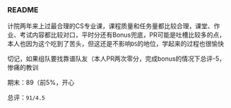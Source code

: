 ### README

计院两年来上过最合理的CS专业课，课程质量和任务量都比较合理，课堂、作业、考试内容都比较对口，平时分还有Bonus兜底，PR可能是吐槽比较多的点，本人也因为这个吃到了苦头，但这还是不影响`DS`的地位，学起来的过程也很愉快

切记，如果组队要找靠谱队友（本人PR两次零分，完成bonus的情况下总评-5，惨痛的教训

期末：89（前5%，开心

总评：`91/4.5`

